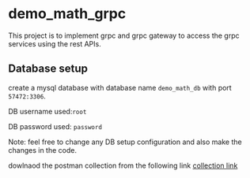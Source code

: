 # demo_math_grpc
This project is to implement grpc and grpc gateway to access the grpc services using the rest APIs.

## Database setup
create a mysql database with database name `demo_math_db` with port `57472:3306`. 

DB username used:`root`

DB password used: `password`

Note: feel free to change any DB setup configuration and also make the changes in the code.

dowlnaod the postman collection from the following link 
[collection link](https://github.com/samsunil1999/demo_math_grpc/files/11225806/demo.math.grpc.postman_collection.json.zip)

